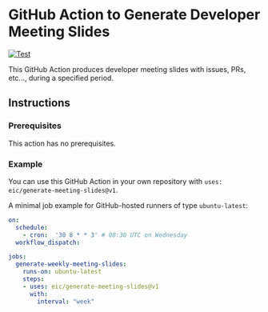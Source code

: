 # GitHub Action to Generate Developer Meeting Slides
[![Test](https://github.com/wdconinc/generate-meeting-slides/actions/workflows/test.yml/badge.svg)](https://github.com/wdconinc/generate-meeting-slides/actions/workflows/test.yml)

This GitHub Action produces developer meeting slides with issues, PRs, etc..., during a specified period.

## Instructions

### Prerequisites
This action has no prerequisites.

### Example

You can use this GitHub Action in your own repository with `uses: eic/generate-meeting-slides@v1`.

A minimal job example for GitHub-hosted runners of type `ubuntu-latest`:
```yaml
on:
  schedule:
    - cron:  '30 8 * * 3' # 08:30 UTC on Wednesday
  workflow_dispatch:

jobs:
  generate-weekly-meeting-slides:
    runs-on: ubuntu-latest
    steps:
    - uses: eic/generate-meeting-slides@v1
      with:
        interval: "week"
```
